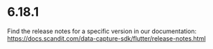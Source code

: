 
# 6.18.1

Find the release notes for a specific version in our documentation: https://docs.scandit.com/data-capture-sdk/flutter/release-notes.html
